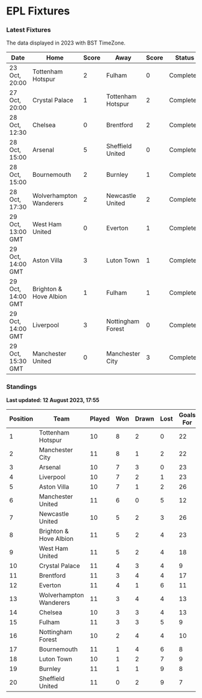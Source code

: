 # EPL Fixtures

### Latest Fixtures

The data displayed in 2023 with BST TimeZone.

<!-- START_TABLE -->
| Date | Home | Score | Away | Score | Status |
|-------------|--------|--------------|--------|--------------|--------|
| 23 Oct, 20:00 | Tottenham Hotspur | 2 | Fulham | 0 | Completed |
| 27 Oct, 20:00 | Crystal Palace | 1 | Tottenham Hotspur | 2 | Completed |
| 28 Oct, 12:30 | Chelsea | 0 | Brentford | 2 | Completed |
| 28 Oct, 15:00 | Arsenal | 5 | Sheffield United | 0 | Completed |
| 28 Oct, 15:00 | Bournemouth | 2 | Burnley | 1 | Completed |
| 28 Oct, 17:30 | Wolverhampton Wanderers | 2 | Newcastle United | 2 | Completed |
| 29 Oct, 13:00 GMT | West Ham United | 0 | Everton | 1 | Completed |
| 29 Oct, 14:00 GMT | Aston Villa | 3 | Luton Town | 1 | Completed |
| 29 Oct, 14:00 GMT | Brighton & Hove Albion | 1 | Fulham | 1 | Completed |
| 29 Oct, 14:00 GMT | Liverpool | 3 | Nottingham Forest | 0 | Completed |
| 29 Oct, 15:30 GMT | Manchester United | 0 | Manchester City | 3 | Completed |
<!-- END_TABLE -->

### Standings

**Last updated: 12 August 2023, 17:55**

<!-- START_STANDINGS -->
| Position | Team | Played | Won | Drawn | Lost | Goals For | Goals Against | Goal Difference | Points |
|----------|------|--------|-----|-------|------|-----------|---------------|-----------------|--------|
| 1 | Tottenham Hotspur | 10 | 8 | 2 | 0 | 22 | 9 | 13 | 26 |
| 2 | Manchester City | 11 | 8 | 1 | 2 | 22 | 7 | 15 | 25 |
| 3 | Arsenal | 10 | 7 | 3 | 0 | 23 | 8 | 15 | 24 |
| 4 | Liverpool | 10 | 7 | 2 | 1 | 23 | 9 | 14 | 23 |
| 5 | Aston Villa | 10 | 7 | 1 | 2 | 26 | 14 | 12 | 22 |
| 6 | Manchester United | 11 | 6 | 0 | 5 | 12 | 16 | -4 | 18 |
| 7 | Newcastle United | 10 | 5 | 2 | 3 | 26 | 11 | 15 | 17 |
| 8 | Brighton & Hove Albion | 11 | 5 | 2 | 4 | 23 | 20 | 3 | 17 |
| 9 | West Ham United | 11 | 5 | 2 | 4 | 18 | 18 | 0 | 17 |
| 10 | Crystal Palace | 11 | 4 | 3 | 4 | 9 | 13 | -4 | 15 |
| 11 | Brentford | 11 | 3 | 4 | 4 | 17 | 14 | 3 | 13 |
| 12 | Everton | 11 | 4 | 1 | 6 | 11 | 14 | -3 | 13 |
| 13 | Wolverhampton Wanderers | 11 | 3 | 4 | 4 | 13 | 17 | -4 | 13 |
| 14 | Chelsea | 10 | 3 | 3 | 4 | 13 | 11 | 2 | 12 |
| 15 | Fulham | 11 | 3 | 3 | 5 | 9 | 17 | -8 | 12 |
| 16 | Nottingham Forest | 10 | 2 | 4 | 4 | 10 | 15 | -5 | 10 |
| 17 | Bournemouth | 11 | 1 | 4 | 6 | 8 | 21 | -13 | 7 |
| 18 | Luton Town | 10 | 1 | 2 | 7 | 9 | 20 | -11 | 5 |
| 19 | Burnley | 11 | 1 | 1 | 9 | 8 | 26 | -18 | 4 |
| 20 | Sheffield United | 11 | 0 | 2 | 9 | 7 | 29 | -22 | 2 |
<!-- END_STANDINGS -->
